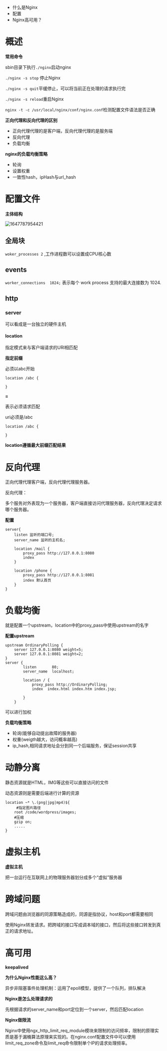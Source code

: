 

* 什么是Nginx
* 配置
* Nginx高可用？





# 概述



**常用命令**

sbin目录下执行`./nginx`启动nginx

`./nginx -s stop` 停止Nginx

`./nginx -s quit`平缓停止，可以将当前正在处理的请求执行完

`./nginx -s reload`重启Nginx

` nginx -t -c /usr/local/nginx/conf/nginx.conf `检测配置文件语法是否正确



**正向代理和反向代理的区别**

* 正向代理代理的是客户端，反向代理代理的是服务端
* 反向代理
* 负载均衡



**nginx的负载均衡策略**

* 轮询
* 设置权重
* 一致性hash，ipHash与url_hash



# 配置文件



**主体结构**

![1647787954421](E:\note\2\merge\img\Nginx配置文件结构.png)



## 全局块

 `woker_processes 2` ,工作进程数可以设置成CPU核心数



## events

`worker_connections  1024;` 表示每个 work process 支持的最大连接数为 1024. 



## http



### server

可以看成是一台独立的硬件主机 



#### location

 指定模式来与客户端请求的URI相匹配 

**指定前缀**  

必须以abc开始

```
location /abc {

}
```

**=**

表示必须请求匹配

uri必须是/abc

```
location /abc {

}
```

**location遵循最大前缀匹配结果** 





# 反向代理

正向代理代理客户端，反向代理代理服务器。

反向代理：

多个服务对外表现为一个服务器，客户端直接访问代理服务器，反向代理决定请求哪个服务器。



**配置**

```
server{
	listen 监听的端口号;
	server_name 监听的主机名;
	
	location /mail {
		proxy_pass http://127.0.0.1:8080
		index 
	}
	
	location /phone {
		proxy_pass http://127.0.0.1:8081
		index 默认首页
	}
}
```





# 负载均衡

就是配置一个upstream，location中的proxy_pass中使用upstream的名字

**配置upstream** 

```
upstream OrdinaryPolling {
	server 127.0.0.1:8080 weight=5;
	server 127.0.0.1:8081 weight=2;
}
server {
        listen       80;
        server_name  localhost;

        location / {
            proxy_pass http://OrdinaryPolling;
            index  index.html index.htm index.jsp;

        }
    }
```

可以进行加权



**负载均衡策略**

* 轮询(能够自动提出故障的服务器)
* 权重(weigth越大，访问概率越高)
* ip_hash,相同请求地址会分到同一个后端服务，保证session共享



# 动静分离

静态资源就是HTML，IMG等这些可以直接访问的文件

动态资源则是需要后端进行计算的资源



```
location ~* \.(png|jpg|mp4)${
     #指定图片路径
    root /code/wordpress/images;
    #压缩
    gzip on;
    .....
}
```





# 虚拟主机



**虚拟主机**

 把一台运行在互联网上的物理服务器划分成多个“虚拟”服务器 



# 跨域问题

 

跨域问题由浏览器的同源策略造成的，同源是指协议，host和port都需要相同

使用Nginx转发请求。把跨域的接口写成调本域的接口，然后将这些接口转发到真正的请求地址。 



# 高可用

 **keepalived** 







**为什么Nginx性能这么高？**

 异步非阻塞事件处理机制：运用了epoll模型，提供了一个队列，排队解决 



**Nginx是怎么处理请求的**

先根据请求的server_name和port定位到一个server，然后匹配location



**Nginx做限流**

Nginx中使用ngx_http_limit_req_module模块来限制的访问频率，限制的原理实质是基于漏桶算法原理来实现的。在nginx.conf配置文件中可以使用limit_req_zone命令及limit_req命令限制单个IP的请求处理频率。











